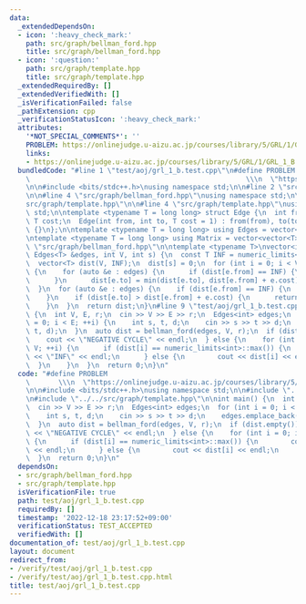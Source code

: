 ```yaml
---
data:
  _extendedDependsOn:
  - icon: ':heavy_check_mark:'
    path: src/graph/bellman_ford.hpp
    title: src/graph/bellman_ford.hpp
  - icon: ':question:'
    path: src/graph/template.hpp
    title: src/graph/template.hpp
  _extendedRequiredBy: []
  _extendedVerifiedWith: []
  _isVerificationFailed: false
  _pathExtension: cpp
  _verificationStatusIcon: ':heavy_check_mark:'
  attributes:
    '*NOT_SPECIAL_COMMENTS*': ''
    PROBLEM: https://onlinejudge.u-aizu.ac.jp/courses/library/5/GRL/1/GRL_1_B
    links:
    - https://onlinejudge.u-aizu.ac.jp/courses/library/5/GRL/1/GRL_1_B
  bundledCode: "#line 1 \"test/aoj/grl_1_b.test.cpp\"\n#define PROBLEM           \
    \                                                     \\\n  \"https://onlinejudge.u-aizu.ac.jp/courses/library/5/GRL/1/GRL_1_B\"\
    \n\n#include <bits/stdc++.h>\nusing namespace std;\n\n#line 2 \"src/graph/bellman_ford.hpp\"\
    \n\n#line 4 \"src/graph/bellman_ford.hpp\"\nusing namespace std;\n\n#line 2 \"\
    src/graph/template.hpp\"\n\n#line 4 \"src/graph/template.hpp\"\nusing namespace\
    \ std;\n\ntemplate <typename T = long long> struct Edge {\n  int from, to;\n \
    \ T cost;\n  Edge(int from, int to, T cost = 1) : from(from), to(to), cost(cost)\
    \ {}\n};\n\ntemplate <typename T = long long> using Edges = vector<Edge<T>>;\n\
    \ntemplate <typename T = long long> using Matrix = vector<vector<T>>;\n#line 7\
    \ \"src/graph/bellman_ford.hpp\"\n\ntemplate <typename T>\nvector<int> bellman_ford(const\
    \ Edges<T> &edges, int V, int s) {\n  const T INF = numeric_limits<T>::max();\n\
    \  vector<T> dist(V, INF);\n  dist[s] = 0;\n  for (int i = 0; i < V - 1; ++i)\
    \ {\n    for (auto &e : edges) {\n      if (dist[e.from] == INF) {\n        continue;\n\
    \      }\n      dist[e.to] = min(dist[e.to], dist[e.from] + e.cost);\n    }\n\
    \  }\n  for (auto &e : edges) {\n    if (dist[e.from] == INF) {\n      continue;\n\
    \    }\n    if (dist[e.to] > dist[e.from] + e.cost) {\n      return vector<T>();\n\
    \    }\n  }\n  return dist;\n}\n#line 9 \"test/aoj/grl_1_b.test.cpp\"\n\nint main()\
    \ {\n  int V, E, r;\n  cin >> V >> E >> r;\n  Edges<int> edges;\n  for (int i\
    \ = 0; i < E; ++i) {\n    int s, t, d;\n    cin >> s >> t >> d;\n    edges.emplace_back(s,\
    \ t, d);\n  }\n  auto dist = bellman_ford(edges, V, r);\n  if (dist.empty()) {\n\
    \    cout << \"NEGATIVE CYCLE\" << endl;\n  } else {\n    for (int i = 0; i <\
    \ V; ++i) {\n      if (dist[i] == numeric_limits<int>::max()) {\n        cout\
    \ << \"INF\" << endl;\n      } else {\n        cout << dist[i] << endl;\n    \
    \  }\n    }\n  }\n  return 0;\n}\n"
  code: "#define PROBLEM                                                         \
    \       \\\n  \"https://onlinejudge.u-aizu.ac.jp/courses/library/5/GRL/1/GRL_1_B\"\
    \n\n#include <bits/stdc++.h>\nusing namespace std;\n\n#include \"../../src/graph/bellman_ford.hpp\"\
    \n#include \"../../src/graph/template.hpp\"\n\nint main() {\n  int V, E, r;\n\
    \  cin >> V >> E >> r;\n  Edges<int> edges;\n  for (int i = 0; i < E; ++i) {\n\
    \    int s, t, d;\n    cin >> s >> t >> d;\n    edges.emplace_back(s, t, d);\n\
    \  }\n  auto dist = bellman_ford(edges, V, r);\n  if (dist.empty()) {\n    cout\
    \ << \"NEGATIVE CYCLE\" << endl;\n  } else {\n    for (int i = 0; i < V; ++i)\
    \ {\n      if (dist[i] == numeric_limits<int>::max()) {\n        cout << \"INF\"\
    \ << endl;\n      } else {\n        cout << dist[i] << endl;\n      }\n    }\n\
    \  }\n  return 0;\n}\n"
  dependsOn:
  - src/graph/bellman_ford.hpp
  - src/graph/template.hpp
  isVerificationFile: true
  path: test/aoj/grl_1_b.test.cpp
  requiredBy: []
  timestamp: '2022-12-18 23:17:52+09:00'
  verificationStatus: TEST_ACCEPTED
  verifiedWith: []
documentation_of: test/aoj/grl_1_b.test.cpp
layout: document
redirect_from:
- /verify/test/aoj/grl_1_b.test.cpp
- /verify/test/aoj/grl_1_b.test.cpp.html
title: test/aoj/grl_1_b.test.cpp
---
```

